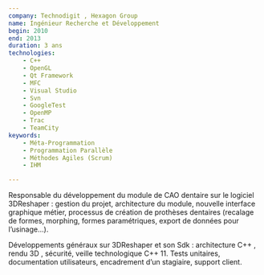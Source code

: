 ```yaml
---
company: Technodigit , Hexagon Group
name: Ingénieur Recherche et Développement
begin: 2010
end: 2013
duration: 3 ans
technologies:
    - C++ 
    - OpenGL
    - Qt Framework
    - MFC
    - Visual Studio
    - Svn
    - GoogleTest
    - OpenMP
    - Trac
    - TeamCity
keywords:
    - Méta-Programmation
    - Programmation Parallèle
    - Méthodes Agiles (Scrum)
    - IHM

---
```


Responsable du développement du module de CAO dentaire sur le logiciel 3DReshaper :
gestion du projet, architecture du module, nouvelle interface graphique métier, processus
de création de prothèses dentaires (recalage de formes, morphing, formes paramétriques,
export de données pour l’usinage...).

Développements généraux sur 3DReshaper et son Sdk :
 architecture C++ , rendu 3D , sécurité, veille technologique C++ 11. Tests unitaires, documentation utilisateurs, encadrement
d’un stagiaire, support client.